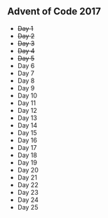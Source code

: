 ## Advent of Code 2017

- ~~Day 1~~
- ~~Day 2~~
- ~~Day 3~~
- ~~Day 4~~
- ~~Day 5~~
- Day 6
- Day 7
- Day 8
- Day 9
- Day 10
- Day 11
- Day 12
- Day 13
- Day 14
- Day 15
- Day 16
- Day 17
- Day 18
- Day 19
- Day 20
- Day 21
- Day 22
- Day 23
- Day 24
- Day 25


